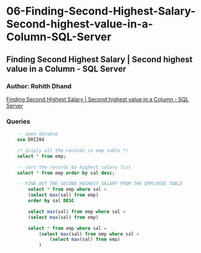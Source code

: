# 06-Finding-Second-Highest-Salary-Second-highest-value-in-a-Column-SQL-Server
## Finding Second Highest Salary | Second highest value in a Column - SQL Server 
### Author: Rohith Dhand
[Finding Second Highest Salary | Second highest value in a Column - SQL Server](https://youtu.be/iuFcgWaNaIg?list=PLGg1nRFYmF5hxiStABfecPwRcWSGlmFyZ&t=25)
### Queries
```` sql
	-- open databse
	use DRII04

	/* disply all the records in emp table */
	select * from emp;

	-- sort the records by highest salary fist
	select * from emp order by sal desc;

	-- FIND OUT THE SECOND HIGHEST SALARY FROM THE EMPLOYEE TABLE
		select * from emp where sal <
		(select max(sal) from emp)
		order by sal DESC

		select max(sal) from emp where sal <
		(select max(sal) from emp)

		select * from emp where sal =
			(select max(sal) from emp where sal <
				(select max(sal) from emp)
			)
````

